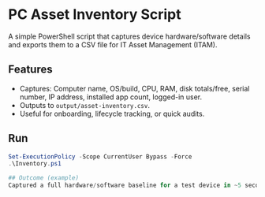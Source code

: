 # PC Asset Inventory Script

A simple PowerShell script that captures device hardware/software details and exports them to a CSV file for IT Asset Management (ITAM).

## Features
- Captures: Computer name, OS/build, CPU, RAM, disk totals/free, serial number, IP address, installed app count, logged-in user.
- Outputs to `output/asset-inventory.csv`.
- Useful for onboarding, lifecycle tracking, or quick audits.

## Run
```powershell
Set-ExecutionPolicy -Scope CurrentUser Bypass -Force
.\Inventory.ps1

## Outcome (example)
Captured a full hardware/software baseline for a test device in ~5 seconds; template scales to fleet CSV exports for CMDB/ServiceNow, saving ~10–15 minutes per device vs manual collection.
